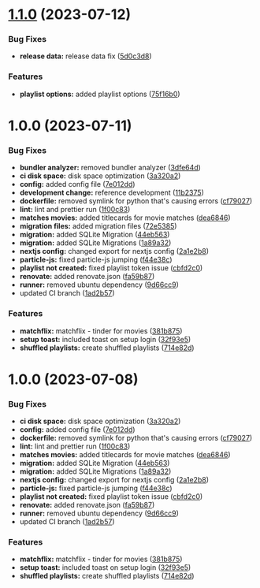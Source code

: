 # [1.1.0](https://github.com/DouwJacobs/plex-shuffler/compare/v1.0.0...v1.1.0) (2023-07-12)


### Bug Fixes

* **release data:** release data fix ([5d0c3d8](https://github.com/DouwJacobs/plex-shuffler/commit/5d0c3d8a7f998cb5f91489c1f01aaf81c72d5dba))


### Features

* **playlist options:** added playlist options ([75f16b0](https://github.com/DouwJacobs/plex-shuffler/commit/75f16b0612eb3ed5dd8faa007ced45d197f0d46f))

# 1.0.0 (2023-07-11)


### Bug Fixes

* **bundler analyzer:** removed bundler analyzer ([3dfe64d](https://github.com/DouwJacobs/plex-shuffler/commit/3dfe64d35fe490b1b3c9ebf391a7f650ca27c0c4))
* **ci disk space:** disk space optimization ([3a320a2](https://github.com/DouwJacobs/plex-shuffler/commit/3a320a202671eb468b39f550d0e2d656d1124029))
* **config:** added config file ([7e012dd](https://github.com/DouwJacobs/plex-shuffler/commit/7e012ddb240b0301586dc03513b645078c8457e0))
* **development change:** reference development ([11b2375](https://github.com/DouwJacobs/plex-shuffler/commit/11b2375d6d5ab37838ba3479171920a576604a19))
* **dockerfile:** removed symlink for python that's causing errors ([cf79027](https://github.com/DouwJacobs/plex-shuffler/commit/cf790274a4737e43c461ad0bffd8ae6d3226ace9))
* **lint:** lint and prettier run ([1f00c83](https://github.com/DouwJacobs/plex-shuffler/commit/1f00c83c618519ec14f1556957cd39bc3e7d9784))
* **matches movies:** added titlecards for movie matches ([dea6846](https://github.com/DouwJacobs/plex-shuffler/commit/dea68466a92c1adee7d87afcc5650acf3c0c64cf))
* **migration files:** added migration files ([72e5385](https://github.com/DouwJacobs/plex-shuffler/commit/72e5385c5eaaeaaae82329681ce8e3b86b6e66bc))
* **migration:** added SQLite Migration ([44eb563](https://github.com/DouwJacobs/plex-shuffler/commit/44eb563d76c0986564c8e77cc5be3abd83c7d469))
* **migration:** added SQLite Migrations ([1a89a32](https://github.com/DouwJacobs/plex-shuffler/commit/1a89a3246502d329391c9a1909532957a8db3fea))
* **nextjs config:** changed export for nextjs config ([2a1e2b8](https://github.com/DouwJacobs/plex-shuffler/commit/2a1e2b8b0f3c0d4df0a3a1c429b77b3fe4eb0883))
* **particle-js:** fixed particle-js jumping ([f44e38c](https://github.com/DouwJacobs/plex-shuffler/commit/f44e38c96a0851488087d7fc78c00078966f46de))
* **playlist not created:** fixed playlist token issue ([cbfd2c0](https://github.com/DouwJacobs/plex-shuffler/commit/cbfd2c0788acf61b4bd30d6fac3da909037de22f))
* **renovate:** added renovate.json ([fa59b87](https://github.com/DouwJacobs/plex-shuffler/commit/fa59b87230e60986f7c8e7b928121dce0e3dbfa0))
* **runner:** removed ubuntu dependency ([9d66cc9](https://github.com/DouwJacobs/plex-shuffler/commit/9d66cc9a12ad5bb45b6b3f3bc28c03784481b69b))
* updated CI branch ([1ad2b57](https://github.com/DouwJacobs/plex-shuffler/commit/1ad2b57c7585c2815895f2e08b76e10a92cb4182))


### Features

* **matchflix:** matchflix - tinder for movies ([381b875](https://github.com/DouwJacobs/plex-shuffler/commit/381b875b0dc07be5d9e592a3d24c5e598baf26db))
* **setup toast:** included toast on setup login ([32f93e5](https://github.com/DouwJacobs/plex-shuffler/commit/32f93e50ff1c75aabd38f1225b2196bc01de467c))
* **shuffled playlists:** create shuffled playlists ([714e82d](https://github.com/DouwJacobs/plex-shuffler/commit/714e82d5f542fffb568de4493ff03763bae3393f))

# 1.0.0 (2023-07-08)


### Bug Fixes

* **ci disk space:** disk space optimization ([3a320a2](https://github.com/DouwJacobs/plex-shuffler/commit/3a320a202671eb468b39f550d0e2d656d1124029))
* **config:** added config file ([7e012dd](https://github.com/DouwJacobs/plex-shuffler/commit/7e012ddb240b0301586dc03513b645078c8457e0))
* **dockerfile:** removed symlink for python that's causing errors ([cf79027](https://github.com/DouwJacobs/plex-shuffler/commit/cf790274a4737e43c461ad0bffd8ae6d3226ace9))
* **lint:** lint and prettier run ([1f00c83](https://github.com/DouwJacobs/plex-shuffler/commit/1f00c83c618519ec14f1556957cd39bc3e7d9784))
* **matches movies:** added titlecards for movie matches ([dea6846](https://github.com/DouwJacobs/plex-shuffler/commit/dea68466a92c1adee7d87afcc5650acf3c0c64cf))
* **migration:** added SQLite Migration ([44eb563](https://github.com/DouwJacobs/plex-shuffler/commit/44eb563d76c0986564c8e77cc5be3abd83c7d469))
* **migration:** added SQLite Migrations ([1a89a32](https://github.com/DouwJacobs/plex-shuffler/commit/1a89a3246502d329391c9a1909532957a8db3fea))
* **nextjs config:** changed export for nextjs config ([2a1e2b8](https://github.com/DouwJacobs/plex-shuffler/commit/2a1e2b8b0f3c0d4df0a3a1c429b77b3fe4eb0883))
* **particle-js:** fixed particle-js jumping ([f44e38c](https://github.com/DouwJacobs/plex-shuffler/commit/f44e38c96a0851488087d7fc78c00078966f46de))
* **playlist not created:** fixed playlist token issue ([cbfd2c0](https://github.com/DouwJacobs/plex-shuffler/commit/cbfd2c0788acf61b4bd30d6fac3da909037de22f))
* **renovate:** added renovate.json ([fa59b87](https://github.com/DouwJacobs/plex-shuffler/commit/fa59b87230e60986f7c8e7b928121dce0e3dbfa0))
* **runner:** removed ubuntu dependency ([9d66cc9](https://github.com/DouwJacobs/plex-shuffler/commit/9d66cc9a12ad5bb45b6b3f3bc28c03784481b69b))
* updated CI branch ([1ad2b57](https://github.com/DouwJacobs/plex-shuffler/commit/1ad2b57c7585c2815895f2e08b76e10a92cb4182))


### Features

* **matchflix:** matchflix - tinder for movies ([381b875](https://github.com/DouwJacobs/plex-shuffler/commit/381b875b0dc07be5d9e592a3d24c5e598baf26db))
* **setup toast:** included toast on setup login ([32f93e5](https://github.com/DouwJacobs/plex-shuffler/commit/32f93e50ff1c75aabd38f1225b2196bc01de467c))
* **shuffled playlists:** create shuffled playlists ([714e82d](https://github.com/DouwJacobs/plex-shuffler/commit/714e82d5f542fffb568de4493ff03763bae3393f))
